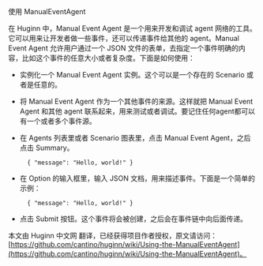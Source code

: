 使用 ManualEventAgent

在 Huginn 中，Manual Event Agent 是一个用来开发和调试 agent 网络的工具。它可以用来让开发者做一些事件，还可以传递事件给其他的 agent。Manual Event Agent 允许用户通过一个 JSON 文件的表单，去指定一个事件明确的内容，比如这个事件的任意大小或者复杂度。下面是如何使用：

* 实例化一个 Manual Event Agent 实例。这个可以是一个存在的 Scenario 或者是任意的。

* 将 Manual Event Agent 作为一个其他事件的来源。这样就把 Manual Event Agent 和其他 agent 联系起来，用来测试或者调试。要记住任何agent都可以有一个或者多个事件源。

* 在 Agents 列表里或者 Scenario 图表里，点击 Manual Event Agent，之后点击 Summary。

		{ "message": "Hello, world!" }

* 在 Option 的输入框里，输入 JSON 文档，用来描述事件。下面是一个简单的示例：
		
		{ "message": "Hello, world!" }

* 点击 Submit 按钮。这个事件将会被创建，之后会在事件链中向后面传递。

本文由 Huginn 中文网 翻译，已经获得项目作者授权，原文请访问：[https://github.com/cantino/huginn/wiki/Using-the-ManualEventAgent](https://github.com/cantino/huginn/wiki/Using-the-ManualEventAgent)。

